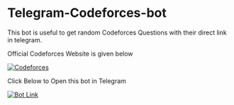 # Telegram-Codeforces-bot

This bot is useful to get random Codeforces Questions with their direct link in telegram.

Official Codeforces Website is given below

[![Codeforces](https://codeforces.org/s/86278/images/codeforces-sponsored-by-ton.png)](https://codeforces.com)

Click Below to Open this bot in Telegram

[![Bot Link](https://encrypted-tbn0.gstatic.com/images?q=tbn:ANd9GcSjRg_7DrX0U6cVxUOWTIwYIruXMREJMYb-jw&s)](https://t.me/codeforces_questionsbot)
